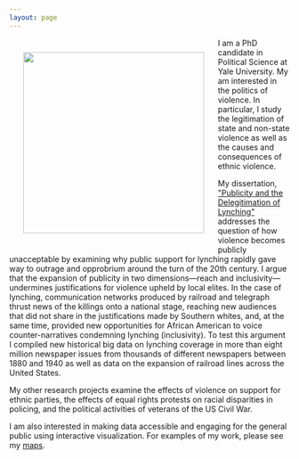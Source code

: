 ```yaml
---
layout: page
---
```

<img src="https://dl.dropboxusercontent.com/u/8139153/mdweaver_github_io/suit1.png" width="325px" style="float:left; padding:25px">

I am a PhD candidate in Political Science at Yale University. 
My am interested in the politics of violence. 
In particular, I study the legitimation of state and non-state violence as well as the causes and consequences of ethnic violence.

My dissertation, <a href="http://mdweaver.github.io/research#dissertation">"Publicity and the Delegitimation of Lynching"</a> addresses the question of how violence becomes publicly unacceptable by examining why public support for lynching rapidly gave way to outrage and opprobrium around the turn of the 20th century. I argue that the expansion of publicity in two dimensions&mdash;reach and inclusivity&mdash;undermines justifications for violence upheld by local elites. In the case of lynching, communication networks produced by railroad and telegraph thrust news of the killings onto a national stage, reaching new audiences that did not share in the justifications made by Southern whites, and, at the same time, provided new opportunities for African American to voice counter-narratives condemning lynching (inclusivity). To test this argument I compiled new historical big data on lynching coverage in more than eight million newspaper issues from thousands of different newspapers between 1880 and 1940 as well as data on the expansion of railroad lines across the United States.

My other research projects examine the effects of violence on support for ethnic parties, the effects of equal rights protests on racial disparities in policing, and the political activities of veterans of the US Civil War.

I am also interested in making data accessible and engaging for the general public using interactive visualization. For examples of my work, please see my <a href="http://mdweaver.github.io/maps/">maps</a>.
